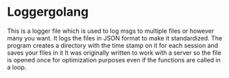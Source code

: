 # Loggergolang
This is a logger file which is used to log msgs to multiple files or however many you want.
It logs the files in JSON format to make it standardized.
The program creates a directory with the time stamp on it for each session and saves your files in it
It was originally written to work with a server so the file is opened once for optimization purposes even if the functions are called in a loop.

